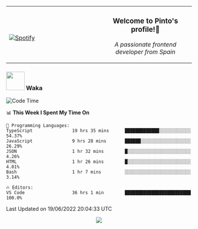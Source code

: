 <table width="100%" align="center"> 
  <tr>
  <td width="50%">
      
&nbsp; <br> [![Spotify](https://novatorem-zeta-rust.vercel.app/api/spotify)](https://open.spotify.com/user/novatorem-zeta-rust)

  </td>
  <td width="50%">
    <h3 align="center">Welcome to Pinto's profile!👋</h3>
    <p align="center"><em>A passionate frontend developer from Spain</em></p>
  </td>
  </table>

### <img src="https://media.giphy.com/media/VgCDAzcKvsR6OM0uWg/giphy.gif" width="50"> Waka

  <!--START_SECTION:waka-->
![Code Time](http://img.shields.io/badge/Code%20Time-542%20hrs%2019%20mins-blue)

📊 **This Week I Spent My Time On** 

```text
💬 Programming Languages: 
TypeScript               19 hrs 35 mins      █████████████░░░░░░░░░░░░   54.37% 
JavaScript               9 hrs 28 mins       ██████░░░░░░░░░░░░░░░░░░░   26.29% 
JSON                     1 hr 32 mins        █░░░░░░░░░░░░░░░░░░░░░░░░   4.26% 
HTML                     1 hr 26 mins        █░░░░░░░░░░░░░░░░░░░░░░░░   4.01% 
Bash                     1 hr 7 mins         ░░░░░░░░░░░░░░░░░░░░░░░░░   3.14%

🔥 Editors: 
VS Code                  36 hrs 1 min        █████████████████████████   100.0%

```


 Last Updated on 19/06/2022 20:04:33 UTC
<!--END_SECTION:waka-->

<div align="center">
<img src="https://github-readme-stats-gilt-tau.vercel.app/api/top-langs/?username=pinto-hub&layout=compact&theme=dracula" />
</div>
